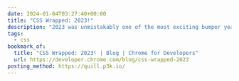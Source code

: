 ```yaml
---
date: 2024-01-04T03:27:40+00:00
title: "CSS Wrapped: 2023!"
description: "2023 was unmistakably one of the most exciting bumper years for CSS. This superb post by Una Kravets, Bramus, and Adam Argyle is chock-full of information and editable examples of all the electrifying changes that we saw to CSS last year."
tags:
  - css
bookmark_of:
  title: "CSS Wrapped: 2023! | Blog | Chrome for Developers"
  url: https://developer.chrome.com/blog/css-wrapped-2023
posting_method: https://quill.p3k.io/
---
```


